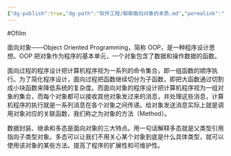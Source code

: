 ```yaml
---
{"dg-publish":true,"dg-path":"软件工程/聊聊面向对象的本质.md","permalink":"/软件工程/聊聊面向对象的本质/","created":"2022-08-02T23:10:27.000+08:00","updated":"2025-07-01T13:54:31.000+08:00"}
---
```


#Ofilm

面向对象——Object Oriented Programming，简称 OOP，是一种程序设计思想。OOP 把对象作为程序的基本单元，一个对象包含了数据和操作数据的函数。

面向过程的程序设计把计算机程序视为一系列的命令集合，即一组函数的顺序执行。为了简化程序设计，面向过程把函数继续切分为子函数，即把大函数通过切割成小块函数来降低系统的复杂度。而面向对象的程序设计把计算机程序视为一组对象的集合，而每个对象都可以接收其他对象发过来的消息，并处理这些消息，计算机程序的执行就是一系列消息在各个对象之间传递。给对象发送消息实际上就是调用对象对应的关联函数，我们称之为对象的方法（Method）。

数据封装、继承和多态是面向对象的三大特点。用一句话解释多态就是父类型引用指向子类型对象。多态可以让我们不用关心某个对象到底是什么具体类型，就可以使用该对象的某些方法。提高了程序的扩展性和可维护性。